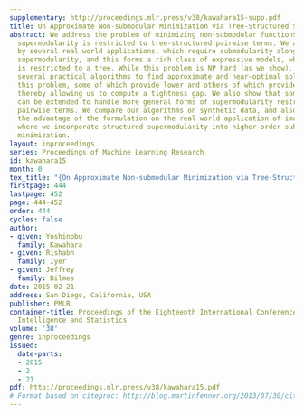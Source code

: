 ```yaml
---
supplementary: http://proceedings.mlr.press/v38/kawahara15-supp.pdf
title: On Approximate Non-submodular Minimization via Tree-Structured Supermodularity
abstract: We address the problem of minimizing non-submodular functions where the
  supermodularity is restricted to tree-structured pairwise terms. We are motivated
  by several real world applications, which require submodularity along with structured
  supermodularity, and this forms a rich class of expressive models, where the non-submodularity
  is restricted to a tree. While this problem is NP hard (as we show), we develop
  several practical algorithms to find approximate and near-optimal solutions for
  this problem, some of which provide lower and others of which provide upper bounds
  thereby allowing us to compute a tightness gap. We also show that some of our algorithms
  can be extended to handle more general forms of supermodularity restricted to arbitrary
  pairwise terms. We compare our algorithms on synthetic data, and also demonstrate
  the advantage of the formulation on the real world application of image segmentation,
  where we incorporate structured supermodularity into higher-order submodular energy
  minimization.
layout: inproceedings
series: Proceedings of Machine Learning Research
id: kawahara15
month: 0
tex_title: "{On Approximate Non-submodular Minimization via Tree-Structured Supermodularity}"
firstpage: 444
lastpage: 452
page: 444-452
order: 444
cycles: false
author:
- given: Yoshinobu
  family: Kawahara
- given: Rishabh
  family: Iyer
- given: Jeffrey
  family: Bilmes
date: 2015-02-21
address: San Diego, California, USA
publisher: PMLR
container-title: Proceedings of the Eighteenth International Conference on Artificial
  Intelligence and Statistics
volume: '38'
genre: inproceedings
issued:
  date-parts:
  - 2015
  - 2
  - 21
pdf: http://proceedings.mlr.press/v38/kawahara15.pdf
# Format based on citeproc: http://blog.martinfenner.org/2013/07/30/citeproc-yaml-for-bibliographies/
---
```

